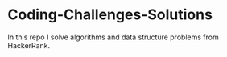 # Coding-Challenges-Solutions
In this repo I solve algorithms and data structure problems from HackerRank.
